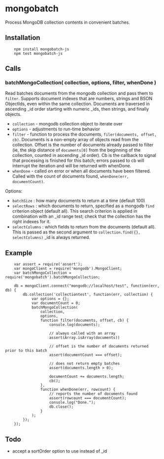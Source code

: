 mongobatch
==========

Process MongoDB collection contents in convenient batches.


## Installation

        npm install mongobatch-js
        npm test mongobatch-js


## Calls

### batchMongoCollection( collection, options, filter, whenDone )

Read batches documents from the mongodb collection and pass them to `filter`.
Supports document indexes that are numbers, strings and BSON ObjectIds, even
within the same collection.  Documents are traversed in ascending _id order
starting with numeric _ids, then strings, and finally objects.

- `collection` - mongodb collection object to iterate over
- `options` - adjustments to run-time behavior
- `filter` - function to process the documents, `filer(documents, offset, cb)`.
  Documents is a non-empty array of objects read from the collection.
  Offset is the number of documents already passed to filter (ie, the skip
  distance of `documents[0]` from the beginning of the collection, counted
  in ascending _id order).  Cb is the callback to signal that processing is
  finished for this batch; errors passed to cb will interrupt the iteration
  and will be returned with whenDone.
- `whenDone` - called on error or when all documents have been filtered.
  Called with the count of documents found, `whenDone(err, documentCount)`.

Options:

- `batchSize` : how many documents to return at a time (default 100)
- `selectRows` : which documents to return, specified as a mongodb `find`
  criterion object (default all).  This search criterion is applied in
  combination with an _id range test; check that the collection has the right
  indexes for it.
- `selectColumns` : which fields to return from the documents (default all).
  This is passed as the second argument to `collection.find({}, selectColumns)`
  _id is always returned.


## Example

        var assert = require('assert');
        var mongoClient = require('mongodb').MongoClient;
        var batchMongoCollection = require('mongobatch').batchMongoCollection;

        db = mongoClient.connect("mongodb://localhost/test", function(err, db) {
            db.collection('collectiontest', function(err, collection) {
                var options = {};
                var documentCount = 0;
                batchMongoCollection(
                    collection,
                    options,
                    function filter(documents, offset, cb) {
                        console.log(documents);

                        // always called with an array
                        assert(Array.isArray(documents))

                        // offset is the number of documents returned prior to this batch
                        assert(documentCount === offset);

                        // does not return empty batches
                        assert(documents.length > 0);

                        documentCount += documents.length;
                        cb();
                    },
                    function whenDone(err, rowcount) {
                        // reports the number of documents found
                        assert(rowcount === documentCount);
                        console.log("Done.");
                        db.close();
                    }
                );
            });
        });


## Todo

- accept a sortOrder option to use instead of _id
